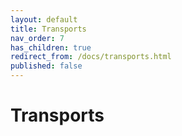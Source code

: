 ```yaml
---
layout: default
title: Transports
nav_order: 7
has_children: true
redirect_from: /docs/transports.html
published: false
---
```


# Transports
